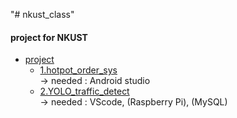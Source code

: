 "# nkust_class" 
#### project for NKUST
* [project](url)
    * [1.hotpot_order_sys](https://github.com/MojitoBen/nkust_class/tree/main/hotpot)  
    → needed : Android studio
    * [2.YOLO_traffic_detect](https://github.com/MojitoBen/nkust_class/tree/main/project)  
    → needed : VScode, (Raspberry Pi), (MySQL)  
